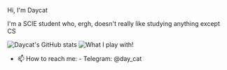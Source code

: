 Hi, I'm Daycat

I'm a SCIE student who, ergh, doesn't really like studying anything except CS

![Daycat's GitHub stats](https://github-readme-stats.vercel.app/api?username=daycat&show_icons=true&theme=midnight-purple&hide_border=true&&count_private=true&include_all_commits=true)
![What I play with!](https://github-readme-stats.vercel.app/api/top-langs/?username=daycat&layout=compact)

- 📫 How to reach me:
      - Telegram: @day_cat

<!---
daycat/daycat is a ✨ special ✨ repository because its `README.md` (this file) appears on your GitHub profile.
You can click the Preview link to take a look at your changes.
--->
